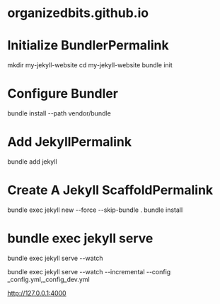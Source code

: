 # organizedbits.github.io

# Initialize BundlerPermalink
mkdir my-jekyll-website
cd my-jekyll-website
bundle init

# Configure Bundler
bundle install --path vendor/bundle

# Add JekyllPermalink
bundle add jekyll

# Create A Jekyll ScaffoldPermalink
bundle exec jekyll new --force --skip-bundle .
bundle install

# bundle exec jekyll serve
bundle exec jekyll serve --watch

bundle exec jekyll serve --watch --incremental --config _config.yml,_config_dev.yml

http://127.0.0.1:4000


